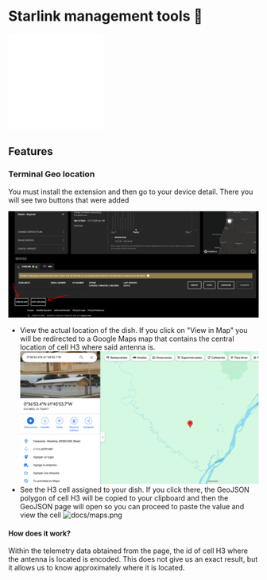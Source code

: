 # Starlink management tools  🚀  

![docs/maps.png](public/icons/icon192.png)

## Features

### Terminal Geo location

You must install the extension and then go to your device detail. There you will see two buttons that were added

![docs/geo_button.png](docs/geo_buttons.png)

- View the actual location of the dish. If you click on "View in Map" you will be redirected to a Google Maps map that contains the central location of cell H3 where said antenna is.
![docs/maps.png](docs/maps.png)
- See the H3 cell assigned to your dish. If you click there, the GeoJSON polygon of cell H3 will be copied to your clipboard and then the GeoJSON page will open so you can proceed to paste the value and view the cell
![docs/maps.png](docs/geojson.png)

#### How does it work?

Within the telemetry data obtained from the page, the id of cell H3 where the antenna is located is encoded. This does not give us an exact result, but it allows us to know approximately where it is located.


